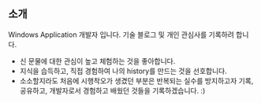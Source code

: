  
## 소개 
 
Windows Application 개발자 입니다. 기술 블로그 및 개인 관심사를 기록하려 합니다. 
* 신 문물에 대한 관심이 높고 체험하는 것을 좋아합니다. 
* 지식을 습득하고, 직접 경험하여 나의 history를 만드는 것을 선호합니다.
* 소소할지라도 처음에 시행착오가 생겼던 부분은 반복되는 실수를 방지하고자 기록, 공유하고, 개발자로서 경험하고 배웠던 것들을 기록하겠습니다. :)
